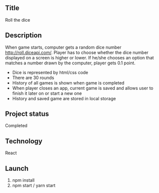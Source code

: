 ## Title
Roll the dice

## Description
When game starts, computer gets a random dice number http://roll.diceapi.com/. Player has to choose whether the dice number displayed on a screen is higher or lower. If he/she chooses an option that matches a number drawn by the computer, player gets 0.1 point.

- Dice is represented by html/css code
- There are 30 rounds
- History of all games is shown when game is completed
- When player closes an app, current game is saved and allows user to finish it later on or start a new one
- History and saved game are stored in local storage

## Project status
Completed

## Technology
React

## Launch
1. npm install
2. npm start / yarn start

